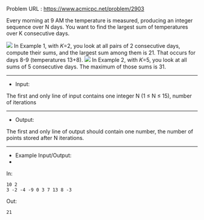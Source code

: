 Problem URL : https://www.acmicpc.net/problem/2903

Every morning at 9 AM the temperature is measured, producing an integer sequence over N days. You want to find the largest sum of temperatures over K consecutive days.

<img src="https://upload.acmicpc.net/563b6bfd-12ff-4275-a869-90fdd43b6deb/-/preview/">
In Example 1, with 𝐾=2, you look at all pairs of 2 consecutive days, compute their sums, and the largest sum among them is 21. That occurs for days 8-9 (temperatures 13+8). 

<img src="https://upload.acmicpc.net/cb8d846c-2f90-475a-8901-1fb69de87397/-/preview/">
In Example 2, with 𝐾=5, you look at all sums of 5 consecutive days. The maximum of those sums is 31.

---
* Input:
  
The first and only line of input contains one integer N (1 ≤ N ≤ 15), number of iterations

---
* Output:
  
The first and only line of output should contain one number, the number of points stored after N iterations.

---
* Example Input/Output:
* 
In:
```
10 2
3 -2 -4 -9 0 3 7 13 8 -3
```

Out:
```
21
```
